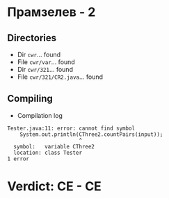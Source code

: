 # Прамзелев - 2
## Directories
- Dir `cwr`... found
- File `cwr/var`... found
- Dir `cwr/321`... found
- File `cwr/321/CR2.java`... found
## Compiling
- Compilation log
```
Tester.java:11: error: cannot find symbol
    System.out.println(CThree2.countPairs(input));
                       ^
  symbol:   variable CThree2
  location: class Tester
1 error

```
# Verdict: **CE** - CE

